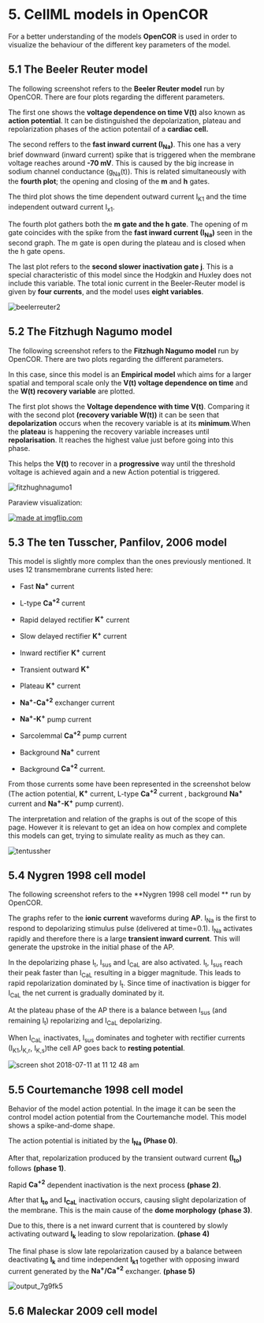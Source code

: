 # 5. CellML models in OpenCOR 
For a better understanding of the models **OpenCOR** is used in order to visualize the behaviour of the different key parameters of the model.

## 5.1 The Beeler Reuter model 

The following screenshot refers to the **Beeler Reuter model** run by OpenCOR. There are four plots regarding the different parameters.

The first one shows the **voltage dependence on time  V(t)**  also known as **action potential**. It can be distinguished the depolarization, plateau and repolarization phases of the action potentail of a **cardiac cell.** 

The second reffers to the **fast inward current (I<sub>Na</sub>)**. This one has a very brief downward (inward current) spike that is triggered when the membrane voltage reaches around **-70 mV**. This is caused by the big increase in sodium channel conductance (g<sub>Na</sub>(t)). This is related simultaneously with the **fourth plot**; the opening and closing of the **m** and **h** gates. 

The third plot shows the time dependent outward current I<sub>K1</sub> and the time independent outward current  I<sub>x1</sub>. 

The fourth plot gathers both the **m gate and the h gate**. The opening of m gate coincides with the spike from the  **fast inward current (I<sub>Na</sub>)** seen in the second graph. The m gate is open during the plateau and is closed when the h gate opens. 

The last plot refers to the **second slower inactivation gate j**. This is a special characteristic of this model since the Hodgkin and Huxley does not include this variable.  The total ionic current in the Beeler-Reuter model is given by **four currents**, and the model uses **eight variables**.

![beelerreuter2](https://user-images.githubusercontent.com/39902241/42158670-68bdde56-7df1-11e8-9662-d92f4916b663.jpg)

## 5.2 The Fitzhugh Nagumo model 

The following screenshot refers to the **Fitzhugh Nagumo model**  run by OpenCOR. There are two plots regarding the different parameters. 

In this case, since this model is an **Empirical model** which aims for a larger spatial and temporal scale only the **V(t) voltage dependence on time** and the **W(t) recovery variable** are plotted. 

The first plot shows the **Voltage dependence with time V(t)**. Comparing it with the second plot **(recovery variable W(t))** it can be seen that **depolarization** occurs when the recovery variable is at its **minimum**.When the **plateau** is happening the recovery variable increases until **repolarisation**. It reaches the highest value just before  going into this phase. 

This helps the **V(t)** to recover in a **progressive** way until the threshold voltage is achieved again and a new Action potential is triggered. 

![fitzhughnagumo1](https://user-images.githubusercontent.com/39902241/42159608-ae84695c-7df4-11e8-91f9-6da7f53e6f98.jpg) 

Paraview visualization: 

<a href="https://imgflip.com/gif/2dnqo8"><img src="https://i.imgflip.com/2dnqo8.gif" title="made at imgflip.com"/></a>

## 5.3 The ten Tusscher, Panfilov, 2006 model 

This model is slightly more complex than the ones previously mentioned. It uses 12 transmembrane currents listed here: 

- Fast **Na<sup>+</sup>** current 

- L-type **Ca<sup>+2</sup>** current 

- Rapid  delayed rectifier **K<sup>+</sup>** current

- Slow delayed rectifier **K<sup>+</sup>** current

- Inward rectifier **K<sup>+</sup>** current

- Transient outward **K<sup>+</sup>**

- Plateau **K<sup>+</sup>** current 

- **Na<sup>+</sup>-Ca<sup>+2</sup>** exchanger current

- **Na<sup>+</sup>-K<sup>+</sup>** pump current

- Sarcolemmal **Ca<sup>+2</sup>** pump current

- Background **Na<sup>+</sup>** current

- Background **Ca<sup>+2</sup>** current.

From those currents some have been represented in the screenshot below (The action potential, **K<sup>+</sup>** current, L-type  **Ca<sup>+2</sup>** current , background **Na<sup>+</sup>** current and **Na<sup>+</sup>-K<sup>+</sup>** pump current).

The interpretation and relation of the graphs is out of the scope of this page. However it is relevant to get an idea on how complex and complete this models can get, trying to simulate reality as much as they can.


![tentussher](https://user-images.githubusercontent.com/39902241/42164153-610cf7fa-7e05-11e8-8f0b-6976fc2bbd2b.jpg)

## 5.4 Nygren 1998 cell  model 

 The following screenshot refers to the **Nygren 1998 cell  model **  run by OpenCOR.
 
 The graphs refer to the **ionic current** waveforms during **AP**. I<sub>Na</sub>  is the first to respond to depolarizing stimulus pulse (delivered at time=0.1).  I<sub>Na</sub>  activates rapidly and therefore there is a large **transient inward current**. This will generate the upstroke in the initial phase of the AP. 
 
 In the depolarizing phase I<sub>t</sub>, I<sub>sus</sub> and I<sub>CaL</sub> are also activated. I<sub>t</sub>, I<sub>sus</sub> reach their peak faster than  I<sub>CaL</sub> resulting in a bigger magnitude. This leads to rapid repolarization dominated by I<sub>t</sub>. Since time of inactivation is bigger for I<sub>CaL</sub> the net current is gradually dominated by it. 
 
 At the plateau phase of the AP there is a balance between I<sub>sus</sub> (and remaining  I<sub>t</sub>) repolarizing and I<sub>CaL</sub> depolarizing. 
 
 When I<sub>CaL</sub> inactivates, I<sub>sus</sub> dominates and togheter with rectifier currents (I<sub>K1</sub>,I<sub>K,r</sub>, I<sub>K,s</sub>)the cell AP goes back to **resting potential**.


![screen shot 2018-07-11 at 11 12 48 am](https://user-images.githubusercontent.com/39902241/42563196-eaf838ae-84fd-11e8-8aef-96dd5ad7ff9f.jpg)


## 5.5 Courtemanche 1998 cell model

Behavior of the model action potential. In the image it can be seen the control model action potential from the Courtemanche model. This model shows a spike-and-dome shape. 

The action potential is initiated by the **I<sub>Na</sub>** **(Phase 0)**. 

After that,  repolarization produced by the transient outward current **(I<sub>to</sub>)** follows **(phase 1)**.

Rapid  **Ca<sup>+2</sup>** dependent inactivation is the next process **(phase 2)**. 

After that **I<sub>to</sub>** and **I<sub>CaL</sub>** inactivation occurs, causing slight depolarization of the membrane. This is the main cause of the **dome morphology** **(phase 3)**. 

Due to this, there is a net inward current that is countered by slowly activating outward **I<sub>k</sub>** leading to slow repolarization. **(phase 4)**

The final phase is slow late repolarization caused by a balance between deactivating **I<sub>k</sub>**  and time independent **I<sub>k1</sub>** together with opposing inward current generated by the **Na<sup>+</sup>/Ca<sup>+2</sup>** exchanger. **(phase 5)**

![output_7g9fk5](https://user-images.githubusercontent.com/39902241/42940010-323c7472-8b58-11e8-9b7e-db3a19bf923c.gif)




## 5.6 Maleckar 2009 cell model












